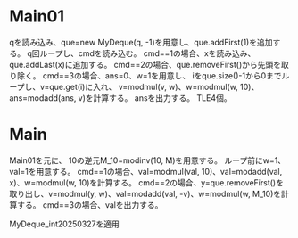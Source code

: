 # Main01
qを読み込み、que=new MyDeque(q, -1)を用意し、que.addFirst(1)を追加する。
q回ループし、cmdを読み込む。
cmd==1の場合、xを読み込み、que.addLast(x)に追加する。
cmd==2の場合、que.removeFirst()から先頭を取り除く。
cmd==3の場合、ans=0、w=1を用意し、
iをque.size()-1から0までループし、v=que.get(i)に入れ、
v=modmul(v, w)、w=modmul(w, 10)、ans=modadd(ans, v)を計算する。
ansを出力する。
TLE4個。

# Main
Main01を元に、
10の逆元M_10=modinv(10, M)を用意する。
ループ前にw=1、val=1を用意する。
cmd==1の場合、val=modmul(val, 10)、val=modadd(val, x)、w=modmul(w, 10)を計算する。
cmd==2の場合、y=que.removeFirst()を取り出し、v=modmul(y, w)、val=modadd(val, -v)、w=modmul(w, M_10)を計算する。
cmd==3の場合、valを出力する。

MyDeque_int20250327を適用

